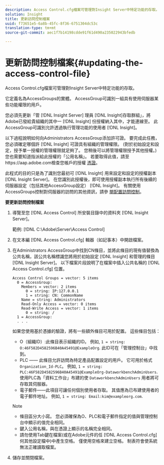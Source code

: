```yaml
---
description: Access Control.cfg檔案可管理對Insight Server中特定功能的存取。
solution: Insight
title: 更新訪問控制檔案
uuid: f73651e5-6a8b-45fc-8f36-6751304dc53c
translation-type: tm+mt
source-git-commit: aec1f7b14198cdde91f61d490a235022943bfedb

---
```



# 更新訪問控制檔案{#updating-the-access-control-file}

Access Control.cfg檔案可管理對Insight Server中特定功能的存取。

它定義名為AccessGroups的實體。 AccessGroup可識別一組具有使用伺服器某些功能權限的用戶。

您必須先更新「管 [!DNL Insight Server] 理員 [!DNL Insight]存取群組」，將Adobe已發給貴組織的其中一 [!DNL Insight] 份授權納入其中，才能連線至。 此AccessGroup可識別允許透過執行管理功能的使用者 [!DNL Insight]。

以下過程說明如何向Administrators AccessGroup添加許可證。 要完成此任務，您必須確定哪個許 [!DNL Insight] 可證具有組織的管理權限。 (對於初始設定和設定，授予單一授權的管理權限就足夠了。 您稍後可以將管理權限授予其他授權。)您也需要知道指派給此授權的「公用名稱」。 若要取得此值，請至https://aap.adobe.com檢查您帳戶的授權 [憑證](https://aap.adobe.com)。

此程式的目的只是為了識別您最初可 [!DNL Insight] 用來設定和設定的授權副本 [!DNL Insight Server]。 在您識別此授權後，即可使用授權副本執行所有後續的伺服器設定（包括其他AccessGroup設定） [!DNL Insight]。 有關使用AccessGroups控制對伺服器的訪問的其他資訊，請參 [閱配置訪問控制](../../../../home/c-inst-svr/c-admin-inst-svr/c-config-acs-ctrl/c-config-acs-ctrl.md#concept-ac385e870dbe4b57a72bf7266b60f93d)。

**要更新訪問控制檔案**

1. 導覽至您 [!DNL Access Control] 所安裝目錄中的資料夾 [!DNL Insight Server]。

   範例: [!DNL C:\Adobe\Server\Access Control]

1. 在文本編 [!DNL Access Control.cfg] 輯器（如記事本）中開啟檔案。
1. 在Administrators AccessGroup中找到CN條目，並將此條目的現有值替換為公共名稱，該公共名稱標識您將用於初始設定 [!DNL Insight] 和管理的條目 [!DNL Insight Server]。 以下檔案片段說明了在檔案中插入公共名稱的 [!DNL Access Control.cfg] 位置。

   ```
   Access Control Groups = vector: 5 items 
     0 = AccessGroup: 
       Members = vector: 2 items 
         0 = string: IP:127.0.0.1 
         1 = string: CN: CommonName 
       Name = string: Administrators 
       Read-Only Access = vector: 0 items 
       Read-Write Access = vector: 1 items 
         0 = string: / 
     1 = AccessGroup: 
     . . . 
   ```

   如果您使用基於憑據的驗證，將有一些額外條目可用於配置。 這些條目包括：

   * O（組織ID）:此條目表示組織的ID。 例如, `1 = string: O:46F582D4582596B40A45491@ExampleOrg`. 此ID可在「管理控制台」中找到。
   * PLC —— 此條目允許訪問為特定產品配置設定的用戶。 它可用於格式 `Organization_Id-PLC`。 例如, `1 = string: PLC:46F582D4582596B40A45491@ExampleOrg-DataworkbenchAdminUsers`. 使用PLC為「資料工作台」布建的使 `DataworkbenchAdminUsers` 用者將可存取其伺服器。
   * 電子郵件——此項目可讓任何個別使用者存取。 其值應為已布建使用者的電子郵件地址。 例如, `1 = string: Email:kim@exampleorg.com`.
   >[!NOTE]
   >
   >
   >    
   >    
   >    * 條目區分大小寫。 您必須確保為O、PLC和電子郵件指定的值與管理控制台中顯示的值完全相同。
   >    * 鍵入公用名稱，與在憑證上顯示的名稱完全相同。
   >    * 請勿使用Tab鍵在檔案(或在Adobe元件的任 [!DNL Access Control.cfg] 何其他設定檔中)中產生空格。 僅使用空格來建立空格。 制表符會使系統無法正確讀取檔案。


1. 儲存並關閉檔案。

